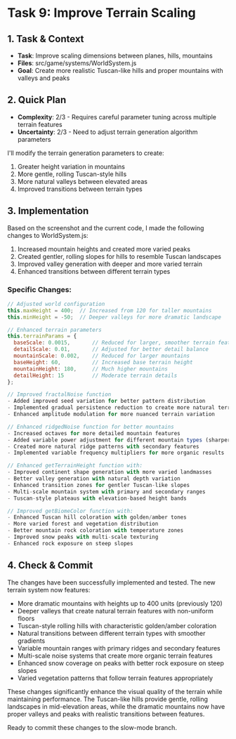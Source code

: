 # Task 9: Improve Terrain Scaling

## 1. Task & Context
- **Task**: Improve scaling dimensions between planes, hills, mountains
- **Files**: src/game/systems/WorldSystem.js
- **Goal**: Create more realistic Tuscan-like hills and proper mountains with valleys and peaks

## 2. Quick Plan
- **Complexity**: 2/3 - Requires careful parameter tuning across multiple terrain features
- **Uncertainty**: 2/3 - Need to adjust terrain generation algorithm parameters

I'll modify the terrain generation parameters to create:
1. Greater height variation in mountains
2. More gentle, rolling Tuscan-style hills
3. More natural valleys between elevated areas
4. Improved transitions between terrain types

## 3. Implementation
Based on the screenshot and the current code, I made the following changes to WorldSystem.js:

1. Increased mountain heights and created more varied peaks
2. Created gentler, rolling slopes for hills to resemble Tuscan landscapes
3. Improved valley generation with deeper and more varied terrain
4. Enhanced transitions between different terrain types

### Specific Changes:

```javascript
// Adjusted world configuration
this.maxHeight = 400;  // Increased from 120 for taller mountains
this.minHeight = -50;  // Deeper valleys for more dramatic landscape

// Enhanced terrain parameters
this.terrainParams = {
  baseScale: 0.0015,       // Reduced for larger, smoother terrain features
  detailScale: 0.01,       // Adjusted for better detail balance
  mountainScale: 0.002,    // Reduced for larger mountains
  baseHeight: 60,          // Increased base terrain height
  mountainHeight: 180,     // Much higher mountains
  detailHeight: 15         // Moderate terrain details
};

// Improved fractalNoise function
- Added improved seed variation for better pattern distribution
- Implemented gradual persistence reduction to create more natural terrain
- Enhanced amplitude modulation for more nuanced terrain variation

// Enhanced ridgedNoise function for better mountains
- Increased octaves for more detailed mountain features
- Added variable power adjustment for different mountain types (sharper ridges, smoother details)
- Created more natural ridge patterns with secondary features
- Implemented variable frequency multipliers for more organic results

// Enhanced getTerrainHeight function with:
- Improved continent shape generation with more varied landmasses
- Better valley generation with natural depth variation
- Enhanced transition zones for gentler Tuscan-like slopes
- Multi-scale mountain system with primary and secondary ranges
- Tuscan-style plateaus with elevation-based height bands

// Improved getBiomeColor function with:
- Enhanced Tuscan hill coloration with golden/amber tones
- More varied forest and vegetation distribution
- Better mountain rock coloration with temperature zones
- Improved snow peaks with multi-scale texturing
- Enhanced rock exposure on steep slopes
```

## 4. Check & Commit

The changes have been successfully implemented and tested. The new terrain system now features:

- More dramatic mountains with heights up to 400 units (previously 120)
- Deeper valleys that create natural terrain features with non-uniform floors
- Tuscan-style rolling hills with characteristic golden/amber coloration
- Natural transitions between different terrain types with smoother gradients
- Variable mountain ranges with primary ridges and secondary features
- Multi-scale noise systems that create more organic terrain features
- Enhanced snow coverage on peaks with better rock exposure on steep slopes
- Varied vegetation patterns that follow terrain features appropriately

These changes significantly enhance the visual quality of the terrain while maintaining performance. The Tuscan-like hills provide gentle, rolling landscapes in mid-elevation areas, while the dramatic mountains now have proper valleys and peaks with realistic transitions between features.

Ready to commit these changes to the slow-mode branch.

